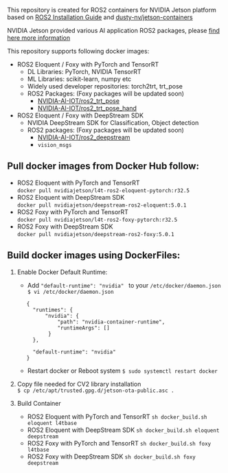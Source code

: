 This repository is created for ROS2 containers for NVIDIA Jetson platform based on [ROS2 Installation Guide](https://index.ros.org/doc/ros2/Installation/) and [dusty-nv/jetson-containers](https://github.com/dusty-nv/jetson-containers)

NVIDIA Jetson provided various AI application ROS2 packages, please [find here more information](https://nvidia-ai-iot.github.io/ros2_jetson/)

This repository supports following docker images:

- ROS2 Eloquent / Foxy with PyTorch and TensorRT <br/>
     - DL Libraries: PyTorch, NVIDIA TensorRT  <br/>
     - ML Libraries: scikit-learn, numpy etc  <br/>
     - Widely used developer repositories: torch2trt, trt_pose
     - ROS2 Packages: (Foxy packages will be updated soon)
        - [NVIDIA-AI-IOT/ros2_trt_pose](https://github.com/NVIDIA-AI-IOT/ros2_trt_pose) <br/>
        - [NVIDIA-AI-IOT/ros2_trt_pose_hand](https://github.com/NVIDIA-AI-IOT/ros2_trt_pose_hand) <br/>
- ROS2 Eloquent / Foxy with DeepStream SDK <br/>
     - NVIDIA DeepStream SDK for Classification, Object detection <br/>
     - ROS2 packages: (Foxy packages will be updated soon)
        - [NVIDIA-AI-IOT/ros2_deepstream](https://github.com/NVIDIA-AI-IOT/ros2_deepstream) <br/>
        - ```vision_msgs```

## Pull docker images from Docker Hub follow:
- ROS2 Eloquent with PyTorch and TensorRT <br/>
  ``` docker pull nvidiajetson/l4t-ros2-eloquent-pytorch:r32.5 ```
- ROS2 Eloquent with DeepStream SDK <br/>
  ``` docker pull nvidiajetson/deepstream-ros2-eloquent:5.0.1 ```
- ROS2 Foxy with PyTorch and TensorRT <br/>
  ``` docker pull nvidiajetson/l4t-ros2-foxy-pytorch:r32.5 ```
- ROS2 Foxy with DeepStream SDK <br/>
  ``` docker pull nvidiajetson/deepstream-ros2-foxy:5.0.1 ```

## Build docker images using DockerFiles:

1. Enable Docker Default Runtime: <br/>
   - Add ```"default-runtime": "nvidia" ``` to your ```/etc/docker/daemon.json```
   ``` $ vi /etc/docker/daemon.json```
   ``` 
      {
        "runtimes": {
            "nvidia": {
                "path": "nvidia-container-runtime",
                "runtimeArgs": []
             }
        },

        "default-runtime": "nvidia"
      }
    ```
    - Restart docker or Reboot system
    ``` $ sudo systemctl restart docker ``` <br/>

2. Copy file needed for CV2 library installation <br/>
   ``` $ cp /etc/apt/trusted.gpg.d/jetson-ota-public.asc . ```

3. Build Container <br/>
   - ROS2 Eloquent with PyTorch and TensorRT
     ``` sh docker_build.sh eloquent l4tbase ```
   - ROS2 Eloquent with DeepStream SDK
     ``` sh docker_build.sh eloquent deepstream ```
   - ROS2 Foxy with PyTorch and TensorRT
     ``` sh docker_build.sh foxy l4tbase ```
   - ROS2 Foxy with DeepStream SDK
     ``` sh docker_build.sh foxy deepstream ```
